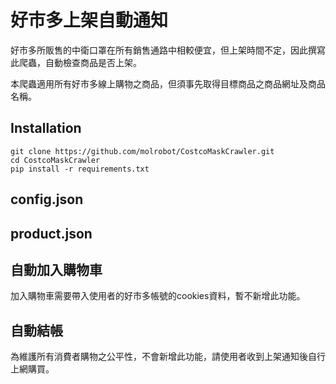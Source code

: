 # 好市多上架自動通知
好市多所販售的中衛口罩在所有銷售通路中相較便宜，但上架時間不定，因此撰寫此爬蟲，自動檢查商品是否上架。

本爬蟲適用所有好市多線上購物之商品，但須事先取得目標商品之商品網址及商品名稱。

## Installation
```
git clone https://github.com/molrobot/CostcoMaskCrawler.git
cd CostcoMaskCrawler
pip install -r requirements.txt
```
## config.json

## product.json

## 自動加入購物車
加入購物車需要帶入使用者的好市多帳號的cookies資料，暫不新增此功能。

## 自動結帳
為維護所有消費者購物之公平性，不會新增此功能，請使用者收到上架通知後自行上網購買。